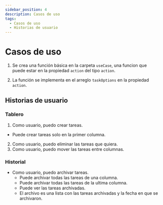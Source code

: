 ```yaml
---
sidebar_position: 4
description: Casos de uso
tags: 
  - Casos de uso
  - Historias de usuario
---
```


# Casos de uso

1. Se crea una función básica en la carpeta `useCase`, una funcion que puede estar en la propiedad `action` del tipo `action`.

2. La función se implementa en el arreglo `taskOptions` en la propiedad `action`.

## Historias de usuario

### Tablero

1. Como usuario, puedo crear tareas.
  * Puede crear tareas solo en la primer columna.
2. Como usuario, puedo eliminar las tareas que quiera.
3. Como usuario, puedo mover las tareas entre columnas.

### Historial

* Como usuario, puedo archivar tareas.
  * Puede archivar todas las tareas de una columna.
  * Puede archivar todas las tareas de la ultima columna.
  * Puede ver las tareas archivadas.
  * El archivo es una lista con las tareas archivadas y la fecha en que se archivaron.